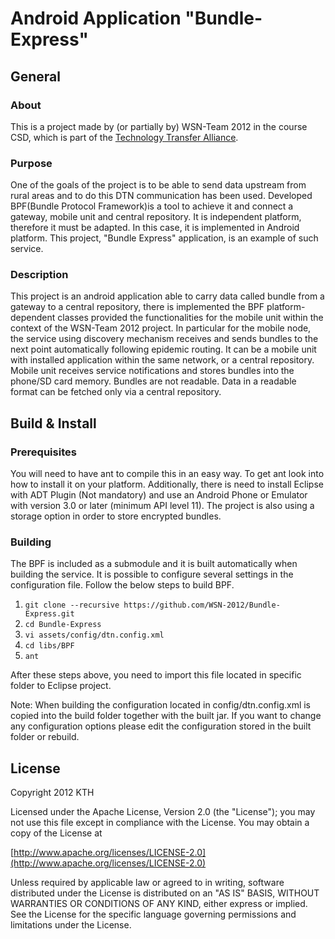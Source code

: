 # Android Application "Bundle-Express"
## General
### About
This is a project made by (or partially by) WSN-Team 2012 in the course CSD, which is part of the [Technology Transfer Alliance](http://ttaportal.org/).
### Purpose
One of the goals of the project is to be able to send data upstream from rural areas and to do this DTN communication has been used. Developed BPF(Bundle Protocol Framework)is a tool to achieve it and connect a gateway, mobile unit and central repository. It is independent platform, therefore it must be adapted. In this case, it is implemented in Android platform. This project, "Bundle Express" application, is an example of such service.
### Description
This project is an android application able to carry data called bundle from a gateway to a central repository, there is implemented the BPF platform-dependent classes provided the functionalities for the mobile unit within the context of the WSN-Team 2012 project. 
In particular for the mobile node, the service using discovery mechanism receives and sends bundles to the next point automatically following epidemic routing. It can be a mobile unit with installed application within the same network, or a central repository. Mobile unit receives service notifications and stores bundles into the phone/SD card memory. Bundles are not readable. Data in a readable format can be fetched only via a central repository.
## Build & Install
### Prerequisites
You will need to have ant to compile this in an easy way. To get ant look into how to install it on your platform. Additionally, there is need to install Eclipse with ADT Plugin (Not mandatory)
and use an Android Phone or Emulator with version 3.0 or later (minimum API level 11).
The project is also using a storage option in order to store encrypted bundles. 

### Building 
The BPF is included as a submodule and it is built automatically when building the service. It is possible to configure several settings in the configuration file.
Follow the below steps to build BPF.

1.  `git clone --recursive https://github.com/WSN-2012/Bundle-Express.git`
2.  `cd Bundle-Express`
3.  `vi assets/config/dtn.config.xml`
4.  `cd libs/BPF`
5.  `ant`

After these steps above, you need to import this file located in specific folder to Eclipse project.

Note: When building the configuration located in config/dtn.config.xml is copied into the build folder together with the built jar. If you want to change any configuration options please edit the configuration stored in the built folder or rebuild.

## License
Copyright 2012 KTH

   Licensed under the Apache License, Version 2.0 (the "License");
   you may not use this file except in compliance with the License.
   You may obtain a copy of the License at

   [http://www.apache.org/licenses/LICENSE-2.0](http://www.apache.org/licenses/LICENSE-2.0)

   Unless required by applicable law or agreed to in writing, software
   distributed under the License is distributed on an "AS IS" BASIS,
   WITHOUT WARRANTIES OR CONDITIONS OF ANY KIND, either express or implied.
   See the License for the specific language governing permissions and
   limitations under the License.
